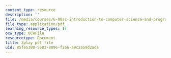 ```yaml
---
content_type: resource
description: ''
file: /media/courses/6-00sc-introduction-to-computer-science-and-programming-spring-2011/85fe538055838896f266a9c2a59d2ada_SLvTCHhu5SE.pdf
file_type: application/pdf
learning_resource_types: []
ocw_type: OCWFile
resourcetype: Document
title: 3play pdf file
uid: 85fe5380-5583-8896-f266-a9c2a59d2ada
---
```

